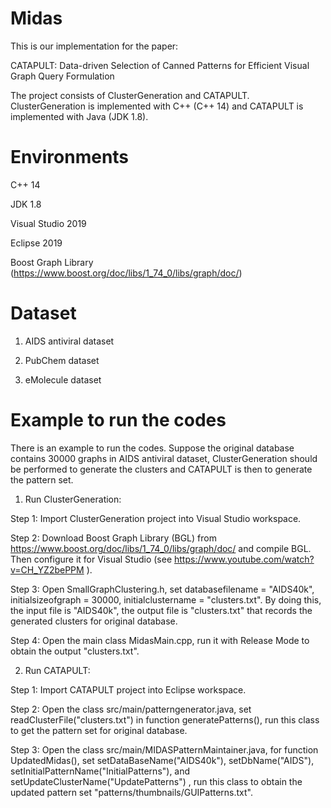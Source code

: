 # Midas 

This is our implementation for the paper:

CATAPULT: Data-driven Selection of Canned Patterns for Efficient Visual Graph Query Formulation

The project consists of ClusterGeneration and CATAPULT. ClusterGeneration is  implemented with C++ (C++ 14) and  CATAPULT is implemented with Java (JDK 1.8). 


# Environments

C++ 14

JDK 1.8

Visual Studio 2019

Eclipse 2019  

Boost Graph Library (https://www.boost.org/doc/libs/1_74_0/libs/graph/doc/)

# Dataset

1) AIDS antiviral dataset

2) PubChem dataset

3) eMolecule dataset


# Example to run the codes

There is an example to run the codes. Suppose the original database contains 30000 graphs in AIDS antiviral dataset, ClusterGeneration should be performed to generate the  clusters  and CATAPULT is then to generate the pattern set. 

1. Run ClusterGeneration: 

Step 1:  Import ClusterGeneration project into Visual Studio workspace.  

Step 2: Download Boost Graph Library (BGL) from https://www.boost.org/doc/libs/1_74_0/libs/graph/doc/ and compile BGL. Then configure it for Visual Studio (see https://www.youtube.com/watch?v=CH_YZ2bePPM ).

Step 3:  Open SmallGraphClustering.h, set  databasefilename = "AIDS40k",  initialsizeofgraph = 30000, initialclustername = "clusters.txt".   By doing this,  the input file is "AIDS40k", the output file is  "clusters.txt"  that records the generated clusters for original database. 

Step 4:  Open the main class MidasMain.cpp, run it with Release Mode to obtain the output "clusters.txt". 

2. Run CATAPULT:

Step 1:  Import CATAPULT project into Eclipse workspace.  

Step 2:  Open the class  src/main/patterngenerator.java,   set  readClusterFile("clusters.txt") in function generatePatterns(),  run this class  to get the pattern set for original database.

Step 3:  Open the  class src/main/MIDASPatternMaintainer.java,  for function  UpdatedMidas(), set setDataBaseName("AIDS40k"), 
		setDbName("AIDS"),  setInitialPatternName("InitialPatterns"),  and setUpdateClusterName("UpdatePatterns") , run this class to obtain the updated pattern set "patterns/thumbnails/GUIPatterns.txt".
    
